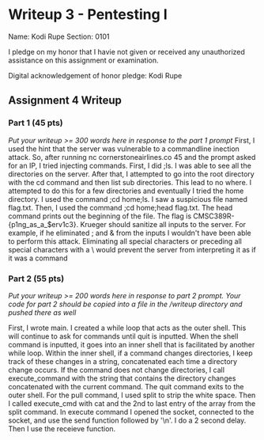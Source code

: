 Writeup 3 - Pentesting I
======

Name: Kodi Rupe
Section: 0101

I pledge on my honor that I havie not given or received any unauthorized assistance on this assignment or examination.

Digital acknowledgement of honor pledge: Kodi Rupe

## Assignment 4 Writeup

### Part 1 (45 pts)
*Put your writeup >= 300 words here in response to the part 1 prompt*
First, I used the hint that the server was vulnerable to a commandline inection attack. So, after running nc cornerstoneairlines.co 45 and the prompt asked for an IP, I tried injecting commands. First, I did ;ls. I was able to see all the directories on the server. After that, I attempted to go into the root directory with the cd command and then list sub directories. This lead to no where. I attempted to do this for a few directories and eventually I tried the home directory. I used the command ;cd home;ls. I saw a suspicious file named flag.txt. Then, I used the command ;cd home;head flag.txt. The head command prints out the beginning of the file. The flag is CMSC389R-{p1ng_as_a_$erv1c3}. Krueger should sanitize all inputs to the server. For example, if he eliminated ; and & from the inputs I wouldn't have been able to perform this attack. Eliminating all special characters or preceding all special characters with a \ would prevent the server from interpreting it as if it was a command

### Part 2 (55 pts)
*Put your writeup >= 200 words here in response to part 2 prompt. Your code for part 2 should be copied into a file in the /writeup directory and pushed there as well*

First, I wrote main. I created a while loop that acts as the outer shell. This will continue to ask for commands until quit is inputted. When the shell command is inputted, it goes into an inner shell that is facilitated by another while loop. Within the inner shell, if a command changes directories, I keep track of these changes in a string, concatenated each time a directory change occurs. If the command does not change directories, I call execute_command with the string that contains the directory changes concatenated with the current command. The quit command exits to the outer shell. For the pull command, I used split to strip the white space. Then I called execute_cmd with cat and the 2nd to last entry of the array from the split command. In execute command I opened the socket, connected to the socket, and use the send function followed by '\n'. I do a 2 second delay. Then I use the receieve function. 